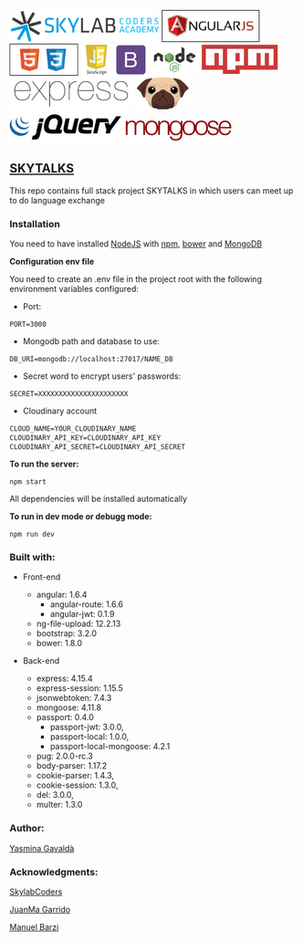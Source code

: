 [![Skylab](https://github.com/Iggy-Codes/logo-images/blob/master/logos/skylab-56.png)](http://www.skylabcoders.com/) [![AngularJS](https://github.com/Iggy-Codes/logo-images/blob/master/logos/angularjs.png)](https://angularjs.org/) [![HTML5 and CSS3](https://github.com/Iggy-Codes/logo-images/blob/master/logos/html5andcss3.png)](http://www.w3.org/) [![JavaScript](https://github.com/Iggy-Codes/logo-images/blob/master/logos/js.png)](http://www.w3.org/) [![Bootstrap](https://github.com/Iggy-Codes/logo-images/blob/master/logos/bootstrap.png)](http://getbootstrap.com/) [![NodeJS](https://github.com/Iggy-Codes/logo-images/blob/master/logos/nodejs.png)](https://nodejs.org/) [![npm](https://github.com/Iggy-Codes/logo-images/blob/master/logos/npm.png)](https://www.npmjs.com/) [![ExpressJS](https://github.com/Iggy-Codes/logo-images/blob/master/logos/expressjs.png)](http://www.expressjs.com/) [![PugJS](https://github.com/Iggy-Codes/logo-images/blob/master/logos/pug.png)](http://www.pugjs.org/) [![jQuery](https://github.com/Iggy-Codes/logo-images/blob/master/logos/jquery.png)](http://jquery.com/)  [![Mongoose](https://github.com/MarioTerron/logo-images/blob/master/logos/mongoose.png)](http://http://mongoosejs.com/) 

## [SKYTALKS]

[SKYTALKS]:https://skytalks.herokuapp.com/#!/

This repo contains full stack project SKYTALKS in which users 
can meet up to do language exchange

### Installation

You need to have installed [NodeJS] with [npm], [bower] and [MongoDB]

[NodeJS]:(https://nodejs.org/en/)
[npm]:(https://www.npmjs.com/)
[bower]:(https://bower.io/)
[MongoDB]:(https://www.mongodb.com/)

**Configuration env file**

You need to create an .env file in the project root with the following environment variables configured:

* Port:

~~~
PORT=3000
~~~

* Mongodb path and database to use:

~~~
DB_URI=mongodb://localhost:27017/NAME_DB
~~~

* Secret word to encrypt users' passwords:

~~~
SECRET=XXXXXXXXXXXXXXXXXXXXXX
~~~

* Cloudinary account

~~~
CLOUD_NAME=YOUR_CLOUDINARY_NAME
CLOUDINARY_API_KEY=CLOUDINARY_API_KEY
CLOUDINARY_API_SECRET=CLOUDINARY_API_SECRET
~~~

**To run the server:**

~~~
npm start
~~~

All dependencies will be installed automatically

**To run in dev mode or debugg mode:**

~~~
npm run dev
~~~

### Built with:

* Front-end

    - angular: 1.6.4
        + angular-route: 1.6.6
        + angular-jwt: 0.1.9
    - ng-file-upload: 12.2.13
    - bootstrap: 3.2.0
    - bower: 1.8.0


* Back-end

    - express: 4.15.4
    - express-session: 1.15.5
    - jsonwebtoken: 7.4.3
    - mongoose: 4.11.8
    - passport: 0.4.0
        + passport-jwt: 3.0.0,
        + passport-local: 1.0.0,
        + passport-local-mongoose: 4.2.1
    - pug: 2.0.0-rc.3
    - body-parser: 1.17.2
    - cookie-parser: 1.4.3,
    - cookie-session: 1.3.0,
    - del: 3.0.0,
    - multer: 1.3.0

### Author:

[Yasmina Gavaldà]

[Yasmina Gavaldà]:https://github.com/yasminagavalda

### Acknowledgments:

[SkylabCoders]

[JuanMa Garrido]

[Manuel Barzi]

[SkylabCoders]:(https://github.com/SkylabCoders)
[JuanMa Garrido]:(https://github.com/juanmaguitar)
[Manuel Barzi]:(https://github.com/manuelbarzi)
